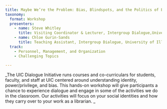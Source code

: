 ```yaml
---
title: Maybe We’re the Problem: Bias, Blindspots, and the Politics of Experience
taxonomy:
  format: Workshop
  presenters: 
    - name: Steve Whitley
	  title: Visiting Coordinator & Lecturer, Intergroup Dialogue,University of Illinois at Chicago
	- name: Chloe Gurin-Sands
	  title: Teaching Assistant, Intergroup Dialogue, University of Illinois at Chicago
  track:
    - Personnel, Management, and Organization
    - Challenging Topics
	
---
```

_The UIC Dialogue Initiative runs courses and co-curriculars for students, faculty, and staff at UIC centered around 
understanding identity, power/privilege, and bias. This hands-on workshop will give participants a chance to 
experience dialogue and engage in some of the activities we do in the classroom. Our activities will focus on your social identities and how they carry over to your work as a librarian. _